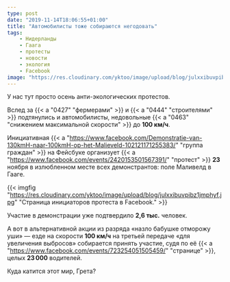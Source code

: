```yaml
---
type: post
date: "2019-11-14T18:06:55+01:00"
title: "Автомобилисты тоже собираются негодовать"
tags:
    - Нидерланды
    - Гаага
    - протесты
    - новости
    - экология
    - Facebook
image: "https://res.cloudinary.com/yktoo/image/upload/blog/julxxibuvpibz1jmphyf.jpg"
---
```


У нас тут просто осень анти-экологических протестов.

Вслед за {{< a "0427" "фермерами" >}} и {{< a "0444" "строителями" >}} подтянулись и автомобилисты, недовольные {{< a "0463" "снижением максимальной скорости" >}} до **100 км/ч**.

<!--more-->

Инициативная {{< a "https://www.facebook.com/Demonstratie-van-130kmH-naar-100kmH-op-het-Malieveld-102121171255383/" "группа граждан" >}} на Фейсбуке организует {{< a "https://www.facebook.com/events/2420153501567391/" "протест" >}} **23** ноября в излюбленном месте всех демонстрантов: поле Маливелд в Гааге.

{{< imgfig "https://res.cloudinary.com/yktoo/image/upload/blog/julxxibuvpibz1jmphyf.jpg" "Страница инициаторов протеста в Facebook." >}}

Участие в демонстрации уже подтвердило **2,6 тыс.** человек.

А вот в альтернативной акции из разряда «назло бабушке отморожу уши» — езде на скорости **100 км/ч** на третьей передаче «для увеличения выбросов» собирается принять участие, судя по её {{< a "https://www.facebook.com/events/723254051505459/" "странице" >}}, целых **23 000** водителей.

Куда катится этот мир, Грета?
